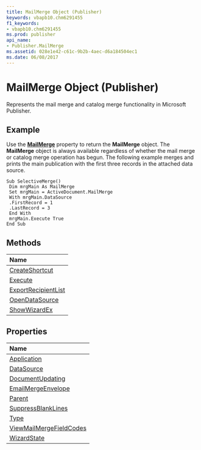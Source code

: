 ```yaml
---
title: MailMerge Object (Publisher)
keywords: vbapb10.chm6291455
f1_keywords:
- vbapb10.chm6291455
ms.prod: publisher
api_name:
- Publisher.MailMerge
ms.assetid: 028e1e42-c61c-9b2b-4aec-d6a184504ec1
ms.date: 06/08/2017
---
```



# MailMerge Object (Publisher)

Represents the mail merge and catalog merge functionality in Microsoft Publisher.


## Example

Use the **[MailMerge](http://msdn.microsoft.com/library/15b1a8aa-3472-c67d-1d99-92617b05c157%28Office.15%29.aspx)** property to return the **MailMerge** object. The **MailMerge** object is always available regardless of whether the mail merge or catalog merge operation has begun. The following example merges and prints the main publication with the first three records in the attached data source.


```
Sub SelectiveMerge() 
 Dim mrgMain As MailMerge 
 Set mrgMain = ActiveDocument.MailMerge 
 With mrgMain.DataSource 
 .FirstRecord = 1 
 .LastRecord = 3 
 End With 
 mrgMain.Execute True 
End Sub
```


## Methods



|**Name**|
|:-----|
|[CreateShortcut](http://msdn.microsoft.com/library/96878925-41ce-4873-931e-d5c05307a94a%28Office.15%29.aspx)|
|[Execute](http://msdn.microsoft.com/library/edcabcc5-f2ce-53ce-d422-0d6fcb5f8a33%28Office.15%29.aspx)|
|[ExportRecipientList](http://msdn.microsoft.com/library/230d0f66-7368-51b7-8233-3fd54cfd0fe4%28Office.15%29.aspx)|
|[OpenDataSource](http://msdn.microsoft.com/library/4473e566-687f-595e-9fd6-a5483021cb48%28Office.15%29.aspx)|
|[ShowWizardEx](http://msdn.microsoft.com/library/3815204f-5f09-5a25-a2e4-5de4889c9919%28Office.15%29.aspx)|

## Properties



|**Name**|
|:-----|
|[Application](http://msdn.microsoft.com/library/44a89300-ff8a-ccc6-5646-6ef7e4cb8138%28Office.15%29.aspx)|
|[DataSource](http://msdn.microsoft.com/library/19b32513-fd57-617a-38e2-6230e3e036b9%28Office.15%29.aspx)|
|[DocumentUpdating](http://msdn.microsoft.com/library/c65ca4a0-e5eb-d97e-9126-4af86f4e805f%28Office.15%29.aspx)|
|[EmailMergeEnvelope](http://msdn.microsoft.com/library/96ddcd72-c87f-9ddb-5a7f-b91be715fc79%28Office.15%29.aspx)|
|[Parent](http://msdn.microsoft.com/library/983636d1-f748-1f47-a52d-8c44c820de16%28Office.15%29.aspx)|
|[SuppressBlankLines](http://msdn.microsoft.com/library/3b41e0c0-8588-e86a-77ed-90c4692c03dc%28Office.15%29.aspx)|
|[Type](http://msdn.microsoft.com/library/cd31c23f-4059-c6ae-851a-ec9b7f107724%28Office.15%29.aspx)|
|[ViewMailMergeFieldCodes](http://msdn.microsoft.com/library/05b5e6e2-10ae-c6e0-3214-7016295703e2%28Office.15%29.aspx)|
|[WizardState](http://msdn.microsoft.com/library/a237cb3f-2c03-5f62-fa67-d4aa7703389d%28Office.15%29.aspx)|

